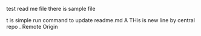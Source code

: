 
test read me file 
there is sample file



t is simple run command to update readme.md
A
THis is new line by central repo . Remote Origin
